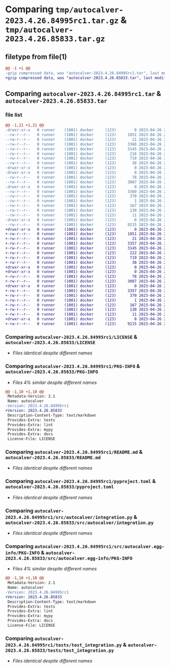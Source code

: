 # Comparing `tmp/autocalver-2023.4.26.84995rc1.tar.gz` & `tmp/autocalver-2023.4.26.85833.tar.gz`

## filetype from file(1)

```diff
@@ -1 +1 @@
-gzip compressed data, was "autocalver-2023.4.26.84995rc1.tar", last modified: Wed Apr 26 23:37:47 2023, max compression
+gzip compressed data, was "autocalver-2023.4.26.85833.tar", last modified: Wed Apr 26 23:50:56 2023, max compression
```

## Comparing `autocalver-2023.4.26.84995rc1.tar` & `autocalver-2023.4.26.85833.tar`

### file list

```diff
@@ -1,21 +1,21 @@
-drwxr-xr-x   0 runner    (1001) docker     (123)        0 2023-04-26 23:37:47.302847 autocalver-2023.4.26.84995rc1/
--rw-r--r--   0 runner    (1001) docker     (123)     1051 2023-04-26 23:37:32.000000 autocalver-2023.4.26.84995rc1/LICENSE
--rw-r--r--   0 runner    (1001) docker     (123)       21 2023-04-26 23:37:32.000000 autocalver-2023.4.26.84995rc1/MANIFEST.in
--rw-r--r--   0 runner    (1001) docker     (123)     3360 2023-04-26 23:37:47.302847 autocalver-2023.4.26.84995rc1/PKG-INFO
--rw-r--r--   0 runner    (1001) docker     (123)     3145 2023-04-26 23:37:32.000000 autocalver-2023.4.26.84995rc1/README.md
--rw-r--r--   0 runner    (1001) docker     (123)      218 2023-04-26 23:37:46.000000 autocalver-2023.4.26.84995rc1/git-log-head
--rw-r--r--   0 runner    (1001) docker     (123)      719 2023-04-26 23:37:32.000000 autocalver-2023.4.26.84995rc1/pyproject.toml
--rw-r--r--   0 runner    (1001) docker     (123)       38 2023-04-26 23:37:47.302847 autocalver-2023.4.26.84995rc1/setup.cfg
-drwxr-xr-x   0 runner    (1001) docker     (123)        0 2023-04-26 23:37:47.298847 autocalver-2023.4.26.84995rc1/src/
-drwxr-xr-x   0 runner    (1001) docker     (123)        0 2023-04-26 23:37:47.298847 autocalver-2023.4.26.84995rc1/src/autocalver/
--rw-r--r--   0 runner    (1001) docker     (123)       78 2023-04-26 23:37:32.000000 autocalver-2023.4.26.84995rc1/src/autocalver/__init__.py
--rw-r--r--   0 runner    (1001) docker     (123)     3087 2023-04-26 23:37:32.000000 autocalver-2023.4.26.84995rc1/src/autocalver/integration.py
-drwxr-xr-x   0 runner    (1001) docker     (123)        0 2023-04-26 23:37:47.298847 autocalver-2023.4.26.84995rc1/src/autocalver.egg-info/
--rw-r--r--   0 runner    (1001) docker     (123)     3360 2023-04-26 23:37:47.000000 autocalver-2023.4.26.84995rc1/src/autocalver.egg-info/PKG-INFO
--rw-r--r--   0 runner    (1001) docker     (123)      370 2023-04-26 23:37:47.000000 autocalver-2023.4.26.84995rc1/src/autocalver.egg-info/SOURCES.txt
--rw-r--r--   0 runner    (1001) docker     (123)        1 2023-04-26 23:37:47.000000 autocalver-2023.4.26.84995rc1/src/autocalver.egg-info/dependency_links.txt
--rw-r--r--   0 runner    (1001) docker     (123)      167 2023-04-26 23:37:47.000000 autocalver-2023.4.26.84995rc1/src/autocalver.egg-info/entry_points.txt
--rw-r--r--   0 runner    (1001) docker     (123)      130 2023-04-26 23:37:47.000000 autocalver-2023.4.26.84995rc1/src/autocalver.egg-info/requires.txt
--rw-r--r--   0 runner    (1001) docker     (123)       11 2023-04-26 23:37:47.000000 autocalver-2023.4.26.84995rc1/src/autocalver.egg-info/top_level.txt
-drwxr-xr-x   0 runner    (1001) docker     (123)        0 2023-04-26 23:37:47.302847 autocalver-2023.4.26.84995rc1/tests/
--rw-r--r--   0 runner    (1001) docker     (123)     9215 2023-04-26 23:37:32.000000 autocalver-2023.4.26.84995rc1/tests/test_integration.py
+drwxr-xr-x   0 runner    (1001) docker     (123)        0 2023-04-26 23:50:56.970949 autocalver-2023.4.26.85833/
+-rw-r--r--   0 runner    (1001) docker     (123)     1051 2023-04-26 23:50:44.000000 autocalver-2023.4.26.85833/LICENSE
+-rw-r--r--   0 runner    (1001) docker     (123)       21 2023-04-26 23:50:44.000000 autocalver-2023.4.26.85833/MANIFEST.in
+-rw-r--r--   0 runner    (1001) docker     (123)     3357 2023-04-26 23:50:56.970949 autocalver-2023.4.26.85833/PKG-INFO
+-rw-r--r--   0 runner    (1001) docker     (123)     3145 2023-04-26 23:50:44.000000 autocalver-2023.4.26.85833/README.md
+-rw-r--r--   0 runner    (1001) docker     (123)      222 2023-04-26 23:50:56.000000 autocalver-2023.4.26.85833/git-log-head
+-rw-r--r--   0 runner    (1001) docker     (123)      719 2023-04-26 23:50:44.000000 autocalver-2023.4.26.85833/pyproject.toml
+-rw-r--r--   0 runner    (1001) docker     (123)       38 2023-04-26 23:50:56.970949 autocalver-2023.4.26.85833/setup.cfg
+drwxr-xr-x   0 runner    (1001) docker     (123)        0 2023-04-26 23:50:56.970949 autocalver-2023.4.26.85833/src/
+drwxr-xr-x   0 runner    (1001) docker     (123)        0 2023-04-26 23:50:56.970949 autocalver-2023.4.26.85833/src/autocalver/
+-rw-r--r--   0 runner    (1001) docker     (123)       78 2023-04-26 23:50:44.000000 autocalver-2023.4.26.85833/src/autocalver/__init__.py
+-rw-r--r--   0 runner    (1001) docker     (123)     3087 2023-04-26 23:50:44.000000 autocalver-2023.4.26.85833/src/autocalver/integration.py
+drwxr-xr-x   0 runner    (1001) docker     (123)        0 2023-04-26 23:50:56.970949 autocalver-2023.4.26.85833/src/autocalver.egg-info/
+-rw-r--r--   0 runner    (1001) docker     (123)     3357 2023-04-26 23:50:56.000000 autocalver-2023.4.26.85833/src/autocalver.egg-info/PKG-INFO
+-rw-r--r--   0 runner    (1001) docker     (123)      370 2023-04-26 23:50:56.000000 autocalver-2023.4.26.85833/src/autocalver.egg-info/SOURCES.txt
+-rw-r--r--   0 runner    (1001) docker     (123)        1 2023-04-26 23:50:56.000000 autocalver-2023.4.26.85833/src/autocalver.egg-info/dependency_links.txt
+-rw-r--r--   0 runner    (1001) docker     (123)      167 2023-04-26 23:50:56.000000 autocalver-2023.4.26.85833/src/autocalver.egg-info/entry_points.txt
+-rw-r--r--   0 runner    (1001) docker     (123)      130 2023-04-26 23:50:56.000000 autocalver-2023.4.26.85833/src/autocalver.egg-info/requires.txt
+-rw-r--r--   0 runner    (1001) docker     (123)       11 2023-04-26 23:50:56.000000 autocalver-2023.4.26.85833/src/autocalver.egg-info/top_level.txt
+drwxr-xr-x   0 runner    (1001) docker     (123)        0 2023-04-26 23:50:56.970949 autocalver-2023.4.26.85833/tests/
+-rw-r--r--   0 runner    (1001) docker     (123)     9215 2023-04-26 23:50:44.000000 autocalver-2023.4.26.85833/tests/test_integration.py
```

### Comparing `autocalver-2023.4.26.84995rc1/LICENSE` & `autocalver-2023.4.26.85833/LICENSE`

 * *Files identical despite different names*

### Comparing `autocalver-2023.4.26.84995rc1/PKG-INFO` & `autocalver-2023.4.26.85833/PKG-INFO`

 * *Files 4% similar despite different names*

```diff
@@ -1,10 +1,10 @@
 Metadata-Version: 2.1
 Name: autocalver
-Version: 2023.4.26.84995rc1
+Version: 2023.4.26.85833
 Description-Content-Type: text/markdown
 Provides-Extra: tests
 Provides-Extra: lint
 Provides-Extra: mypy
 Provides-Extra: docs
 License-File: LICENSE
```

### Comparing `autocalver-2023.4.26.84995rc1/README.md` & `autocalver-2023.4.26.85833/README.md`

 * *Files identical despite different names*

### Comparing `autocalver-2023.4.26.84995rc1/pyproject.toml` & `autocalver-2023.4.26.85833/pyproject.toml`

 * *Files identical despite different names*

### Comparing `autocalver-2023.4.26.84995rc1/src/autocalver/integration.py` & `autocalver-2023.4.26.85833/src/autocalver/integration.py`

 * *Files identical despite different names*

### Comparing `autocalver-2023.4.26.84995rc1/src/autocalver.egg-info/PKG-INFO` & `autocalver-2023.4.26.85833/src/autocalver.egg-info/PKG-INFO`

 * *Files 4% similar despite different names*

```diff
@@ -1,10 +1,10 @@
 Metadata-Version: 2.1
 Name: autocalver
-Version: 2023.4.26.84995rc1
+Version: 2023.4.26.85833
 Description-Content-Type: text/markdown
 Provides-Extra: tests
 Provides-Extra: lint
 Provides-Extra: mypy
 Provides-Extra: docs
 License-File: LICENSE
```

### Comparing `autocalver-2023.4.26.84995rc1/tests/test_integration.py` & `autocalver-2023.4.26.85833/tests/test_integration.py`

 * *Files identical despite different names*

